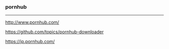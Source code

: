 ### pornhub
---
http://www.pornhub.com/

https://github.com/topics/pornhub-downloader

https://jp.pornhub.com/

```
```

```
```

```
```

